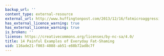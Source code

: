 ```yaml
---
backup_url: ''
content_type: external-resource
external_url: http://www.huffingtonpost.com/2013/12/16/fatmicroaggressions-fat-shaming-tweets_n_4453060.html?ref=topbar
has_external_licence_warning: true
has_external_license_warning: true
is_broken: ''
license: https://creativecommons.org/licenses/by-nc-sa/4.0/
title: 14 Painful Examples of Everyday Fat-Shaming
uid: 116ade21-f003-4088-ab51-e88b72ad8c7f
---
```

